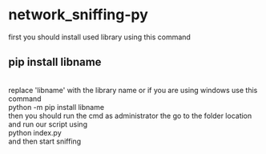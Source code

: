 # network_sniffing-py
first you should install used library using this command <br>
<h2>pip install libname</h2><br>
replace 'libname' with the library name 
or if you are using windows use this command <br>
python -m pip install libname<br>
then you should run the cmd as administrator 
the go to the folder location and run our script using <br>
python index.py<br>
and then start sniffing 

